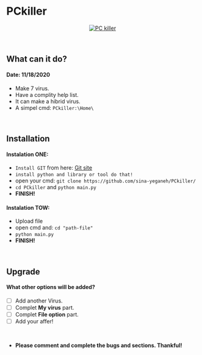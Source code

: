 # PCkiller

<p align="center">
<a href="#"><img title="PC killer" src="https://s16.picofile.com/file/8417317400/new_pckiller.PNG"></img></a>
</p>
<br>

## What can it do?
#### Date: 11/18/2020
- Make 7 virus.
- Have a complity help list.
- It can make a hibrid virus.
- A simpel cmd: `PCkiller:\Home\`
<br>

## Installation
#### Instalation ONE:
- `Install GIT` from here: [Git site](https://git-scm.com/)
- `install python and library or tool do that!`
- open your cmd: `git clone https://github.com/sina-yeganeh/PCkiller/`
- `cd PCkiller` and `python main.py`
- **FINISH!**

#### Instalation TOW:
- Upload file
- open cmd and: `cd "path-file"`
- `python main.py`
- **FINISH!**
<br>

## Upgrade
#### What other options will be added?
- [ ] Add another Virus.
- [ ] Complet **My virus** part.
- [ ] Complet **File option** part.
- [ ] Add your affer!
<br>

- <p><b> Please comment and complete the bugs and sections. Thankful!</b></p>
